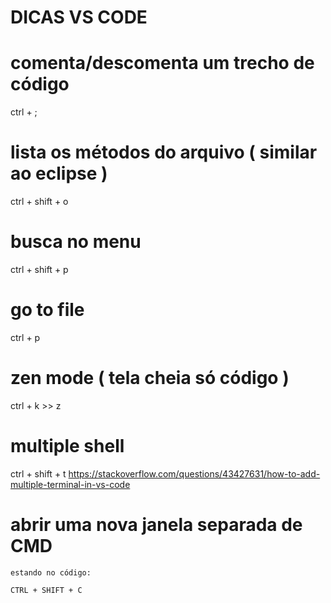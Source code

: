 # DICAS VS CODE


# comenta/descomenta um trecho de código
ctrl + ; 

# lista os métodos do arquivo ( similar ao eclipse )
ctrl + shift + o

# busca no menu
ctrl + shift + p

# go to file
ctrl + p

# zen mode ( tela cheia só código )
ctrl + k >> z

# multiple shell
ctrl + shift + t
https://stackoverflow.com/questions/43427631/how-to-add-multiple-terminal-in-vs-code

# abrir uma nova janela separada de CMD

	estando no código:
	
	CTRL + SHIFT + C



